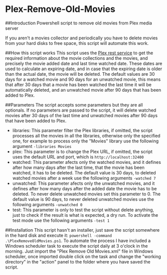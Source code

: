 # Plex-Remove-Old-Movies

##Introduction
Powershell script to remove old movies from Plex media server

If you aren't a movies collector and periodically you have to delete movies from your hard disks to free space, this script will automate this work.

##How this script works
This script uses the [Plex rest service](https://support.plex.tv/hc/en-us/articles/201638786-Plex-Media-Server-URL-Commands)
 to get the required information about the movie collections and the movies, and precisely the movie added date and last time watched date. These dates are used to calculate an expiring date, and in case that the expiring date is older than the actual date, the movie will be deleted.
The default values are 30 days for a watched movie and 90 days for an unwatched movie, this means that after 30 days that a movie has been watched the last time it will be automatically deleted, and an unwatched movie after 90 days that has been added to Plex.

##Parameters
The script accepts some parameters but they are all optionals. If no parameters are passed to the script, it will delete watched movies after 30 days of the last time and unwatched movies after 90 days that have been added to Plex.
* libraries: This parameter filter the Plex libraries, if omitted, the script processes all the movies in all the libraries, otherwise only the specified one, for example to process only the "Movies" library use the following argument ```-libraries Movies```
* plex: This parameter is to change the Plex URL, if omitted, the script uses the default URL and port, which is ```http://localhost:32400```
* watched: This parameter afects only the watched movies, and it defines after how many days after the last time, that the movie has been watched, it has to be deleted. The default value is 30 days, to deleted watched movies after a week use the following arguments ```-watched 7```
* unwatched: This parameter afects only the unwatched movies, and it defines after how many days after the added date the movie has to be deleted. To never delete unwatched movies set this parameter to 0. The default value is 90 days, to never deleted unwatched movies use the following arguments ```-unwatched 0```
* test: This parameter is only to test the script without delete anything, just to check if the result is what is expected, a dry run. To activate the test mode use the following arguments ```-test 1```
 
##Installation
This script hasn't an installer, just save the script somewhere in the hard disk and execute it: ```powershell -command .\PlexRemoveOldMovies.ps1```.
To automate the process I have included a Windows scheduler task to execute the script daily at 3 o'clock in the morning. Just import the "Plex Remove Old Movies.xml" file in Windows scheduler, once imported double click on the task and change the "working directory" in the "action" panel to the folder where you have saved the script.
